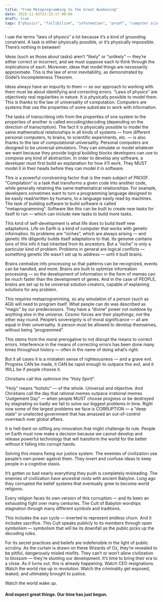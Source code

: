 ```yaml
---
title: "From Metaprogramming to the Great Awakening"
date: 2019-11-03T23:33:17-08:00
draft: true
tags: ["physics", "fallibilism", "information", "proof", "computer science", "science", "evolution", "people", "metaprogramming", "ethics", "religion", "great awakening", "progress", "knowledge", "epistemology", "philosophy"]
---
```


I use the terms “laws of physics” a lot because it’s a kind of grounding constraint. A task is either physically possible, or it’s physically impossible. There’s nothing in between!

Ideas (such as those about tasks) aren’t “likely” or “unlikely” — they’re either correct or incorrect, and we must suppose each to think through the implications of each. Moreover, ideas that model things are necessarily approximate. This is the law of error inevitability, as demonstrated by Gödel’s Incompleteness Theorem.

Ideas always have an impurity to them — so our approach to working with them must be about identifying and correcting errors. “Laws of physics” are objectively real regularities in nature. It is physically possible to model them. This is thanks to the law of universality of computation. Computers are systems that use the properties of some substrate to work with information.

The tasks of transcribing info from the properties of one system to the properties of another is called encoding/decoding (depending on the direction of transcription). The fact it is physically possible to model the same mathematical relationships in all kinds of systems — from different personal computers, to brains, to scientific experiments, etc. — is also thanks to the law of computational universality. Personal computers are designed to be universal simulators. They can simulate or model whatever we want because they provide logical building blocks developers can use to compose any kind of abstraction. In order to develop any software, a developer must first build an explanation for how it’ll work. They MUST model it in their heads before they can model it in software.

This is a powerful constraining factor that is the main subject of PROOF. “Compilation” is a task that transforms a given code into another code, while generally retaining the same mathematical relationships. For example, developers sometimes want to turn a programming language designed to be easily read/written by humans, to a language easily read by machines. The task of building software to build software is called “metaprogramming”. Software like this can be built to create new tasks for itself to run — which can include new tasks to build more tasks.

This kind of self-development is what life does to build itself new adaptations. Life on Earth is a kind of computer that works with genetic information. Its problems are “niches”, which are always arising — and genetic life diligently builds itself adaptations to that. Its genome contains tons of this info it had inherited from its ancestors. But a “niche” is only a particular kind of problem. Problems in general are logical conflicts — something genetic life wasn’t set up to address — until it built brains.

Brains centralize info processing so that patterns can be recognized, events can be handled, and more. Brains are built to optimize information processing — so the development of information in the form of memes can be much faster than the development of genes. And in the case of PEOPLE, brains are set up to be universal solution creators, capable of explaining solutions for any problem.

This requires metaprogramming, so any simulation of a person (such as AGI) will need to program itself. What people can do was described as “magic” by our predecessors. They have a “divine” power not outdone by anything else in the universe. Cosmic forces are their playthings; not the other way round. People’s sovereignty is of moral significance — all are equal in their universality. A person must be allowed to develop themselves, without being “programmed”.

This stems from the moral prerogative to not disrupt the means to correct errors. Interference in the means of correcting errors has been done many times throughout history — often in the name of doing what’s right.

But it all cases it is a mistaken sense of righteousness — and a grave evil. Progress CAN be made, it CAN be rapid enough to outpace this evil, and it WILL be if people choose it.

Christians call this optimism the “Holy Spirit”.

“Holy” means “holistic” — of the whole. Universal and objective. And Christians call the day that rational memes outpace irrational memes “Judgement Day” — when people MUST choose progress or be destroyed by stagnating so badly we fail to solve our biggest problems in time. Right now some of the largest problems we face is CORRUPTION — a “deep state” or unelected government that has amassed an out-of-control overreach over global affairs.

It is hell-bent on stifling any innovation that might challenge its rule. People on Earth must now make a decision because we cannot develop and release powerful technology that will transform the world for the better without it falling into corrupt hands.

Solving this means fixing our justice system. The enemies of civilization use people’s own power against them. They invert and confuse ideas to keep people in a cognitive stasis.

It’s gotten so bad nearly everything they push is completely misleading. The enemies of civilization have ancestral roots with ancient Babylon. Long ago they corrupted the belief systems that eventually grew to become world religions.

Every religion faces its own version of this corruption — and its been an exhausting fight over many centuries. The Cult of Babylon worships stagnation through many different symbols and traditions.

This includes the sun cycle — inverted to represent endless churn. And it includes sacrifice. This Cult speaks publicly to its members through open symbolism — symbolism that will be its downfall as the public picks up the decoding rules.

For its secret practices and beliefs are indefensible in the light of public scrutiny. As the curtain is drawn on these Wizards of Oz, they’re revealed to be pitiful, dangerously misled misfits. They can’t or won’t allow civilization to blossom — they’re stunting our development. It’s time to bring their era to a close. As it turns out, this is already happening. Watch CEO resignations. Watch the world rise up in revolution. Watch the criminality get exposed, leaked, and ultimately brought to justice.

Watch the world wake up.

#### And expect great things. Our time has just begun.